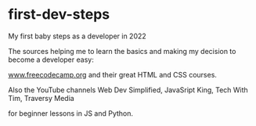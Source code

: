 # first-dev-steps
My first baby steps as a developer in 2022

The sources helping me to learn the basics and making my decision 
to become a developer easy: 

www.freecodecamp.org and their great HTML and CSS courses.

Also the YouTube channels 
Web Dev Simplified, 
JavaSript King, 
Tech With Tim, 
Traversy Media   

for beginner lessons in JS and Python.

